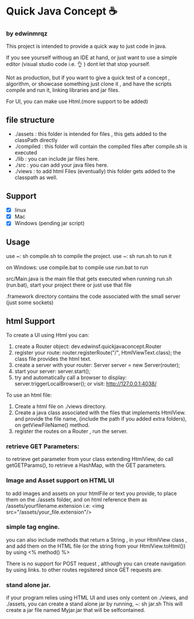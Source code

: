 # Quick Java Concept  ☕

### by edwinmrqz

This project is intended to provide a quick way to just code in java.

If you see yourself withoug an IDE at hand, or just want to use a simple editor (visual studio code i.e. 👌 ) dont let that stop yourself.

Not as production, but if you want to give a quick test of a concept , algorithm, or showcase something
just clone it , and have the scripts compile and run it, linking libraries and jar files. 

For UI, you can make use Html.(more support to be added)

## file structure

* ./assets : this folder is intended for files , this gets added to the classPath directly
* ./compiled : this folder will contain the compiled files after compile.sh is executed
* ./lib : you can include jar files here.
* ./src : you can add your java files here.
* ./views : to add html Files (eventually) this folder gets added to the classpath as well.

## Support
- [x] linux
- [x] Mac
- [x] Windows (pending jar script)

## Usage

use ~: sh compile.sh to compile the project.
use ~: sh run.sh to run it

on Windows: 
use compile.bat to compile
use run.bat to run

src/Main.java is the main file that gets executed when running run.sh (run.bat), start your project there or just use that file

.framework directory contains the code associated with the small server (just some sockets)


## html Support
To create a UI using Html you can: 

1. create a Router object: dev.edwinsf.quickjavaconcept.Router
2. register your route: router.registerRoute("/", HtmlViewText.class); the class file provides the html text.
3. create a server with your router: Server server = new Server(router);
4. start your server:  server.start();
5. try and automatically call a browser to display:  server.triggerLocalBrowser(); or visit: http://127.0.0.1:4038/ 

To use an html file: 

1. Create a html file on ./views directory. 
2. Create a java class associated with the files that implements HtmlView. and provide the file name, (include the path if you added extra folders), on getViewFileName() method. 
3. register the routes on a Router , run the server.

### retrieve GET Parameters: 
to retrieve get parameter from your class extending HtmlView, do call getGETParams(), to retrieve a HashMap, with the GET parameters.

### Image and Asset support on HTML UI
to add images and assets on your htmlFile or text you provide, to place them on the ./assets folder, and on html reference them as /assets/yourfilename.extension
i.e: <img src=\"/assets/your_file.extension\"/>

### simple tag engine. 
you can also include methods that return a String , in your HtmlView class , and add them on the HTML file (or the string from your HtmlView.toHtml()) by using <% method() %> 

There is no support for POST request , although you can create navigation by using links. to other routes regsitered since GET requests are.

### stand alone jar. 
if your program relies using HTML UI and uses only content on ./views, and ./assets, you can create a stand alone jar by running, 
~: sh jar.sh
This will create a jar file named Myjar.jar that will be selfcontained.

